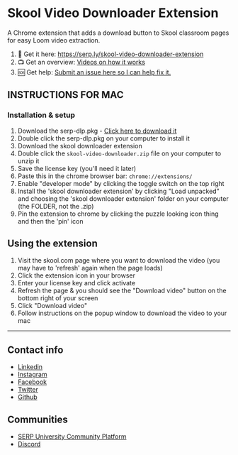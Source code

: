 # Skool Video Downloader Extension

A Chrome extension that adds a download button to Skool classroom pages for easy Loom video extraction.

1. 🔗 Get it here: https://serp.ly/skool-video-downloader-extension
2. 📺 Get an overview: [Videos on how it works](https://www.youtube.com/playlist?list=PLGq4YK_k-L5icyQlHv5X-QntbwLWizqFB)
3. 🆘 Get help: [Submit an issue here so I can help fix it.](https://github.com/devinschumacher/devinschumacher/issues)

## INSTRUCTIONS FOR MAC

### Installation & setup

1. Download the serp-dlp.pkg - [Click here to download it](https://raw.githubusercontent.com/devinschumacher/extension-skool-video-downloader/main/serp-dlp.pkg)
2. Double click the serp-dlp.pkg on your computer to install it
3. Download the skool downloader extension
4. Double click the `skool-video-downloader.zip` file on your computer to unzip it
5. Save the license key (you'll need it later)
6. Paste this in the chrome browser bar: `chrome://extensions/`
7. Enable "developer mode" by clicking the toggle switch on the top right
8. Install the 'skool downloader extension' by clicking "Load unpacked" and choosing the 'skool downloader extension' folder on your computer (the FOLDER, not the .zip)
9. Pin the extension to chrome by clicking the puzzle looking icon thing and then the 'pin' icon

## Using the extension

1. Visit the skool.com page where you want to download the video (you may have to 'refresh' again when the page loads)
2. Click the extension icon in your browser
3. Enter your license key and click activate
4. Refresh the page & you should see the "Download video" button on the bottom right of your screen
5. Click "Download video"
6. Follow instructions on the popup window to download the video to your mac

---

## Contact info

- [Linkedin](https://serp.ly/@devin/linkedin)
- [Instagram](https://serp.ly/@devin/instagram)
- [Facebook](https://serp.ly/@devin/facebook)
- [Twitter](https://serp.ly/@devin/twitter)
- [Github](https://serp.ly/@devin/github)

## Communities

- [SERP University Community Platform](https://serp.ly/@serp/community)
- [Discord](https://serp.ly/@serp/discord)
